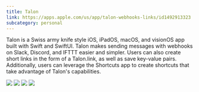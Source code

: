 ```yaml
---
title: Talon
link: https://apps.apple.com/us/app/talon-webhooks-links/id1492913323
subcategory: personal
---
```


Talon is a Swiss army knife style iOS, iPadOS, macOS, and visionOS app built with Swift and SwiftUI. Talon makes sending messages with webhooks on Slack, Discord, and IFTTT easier and simpler. Users can also create short links in the form of a Talon.link, as well as save key-value pairs. Additionally, users can leverage the Shortcuts app to create shortcuts that take advantage of Talon's capabilities.

![](images/talon/talon-main.png)
![](images/talon/talon-discord-embed.png)
![](images/talon/talon-slack.png)
![](images/talon/talon-saved.png)

